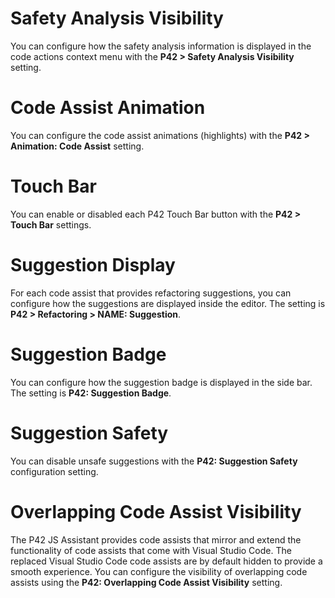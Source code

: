 # Safety Analysis Visibility
You can configure how the safety analysis information is displayed in the code actions context menu with the **P42 > Safety Analysis Visibility** setting.

# Code Assist Animation
You can configure the code assist animations (highlights) with the **P42 > Animation: Code Assist** setting.

# Touch Bar
You can enable or disabled each P42 Touch Bar button with the **P42 > Touch Bar** settings.

# Suggestion Display
For each code assist that provides refactoring suggestions, you can configure how the suggestions are displayed inside the editor. The setting is **P42 > Refactoring > NAME: Suggestion**.

# Suggestion Badge
You can configure how the suggestion badge is displayed in the side bar. The setting is **P42: Suggestion Badge**.

# Suggestion Safety
You can disable unsafe suggestions with the **P42: Suggestion Safety** configuration setting.

# Overlapping Code Assist Visibility
The P42 JS Assistant provides code assists that mirror and extend the functionality of code assists that come with Visual Studio Code. The replaced Visual Studio Code code assists are by default hidden to provide a smooth experience. You can configure the visibility of overlapping code assists using the **P42: Overlapping Code Assist Visibility** setting.